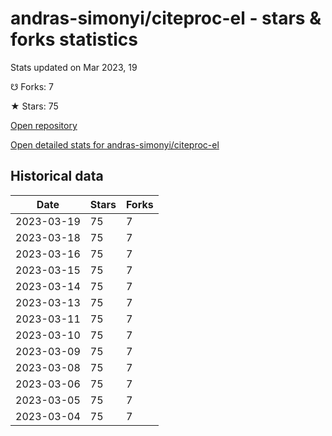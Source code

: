 # andras-simonyi/citeproc-el - stars & forks statistics

Stats updated on Mar 2023, 19

☋ Forks: 7

★ Stars: 75

[Open repository](https://github.com/andras-simonyi/citeproc-el)

[Open detailed stats for andras-simonyi/citeproc-el](https://reviewgithub.com/rep/andras-simonyi/citeproc-el)

## Historical data
| Date | Stars | Forks |
|------|-------|-------|
| 2023-03-19 | 75 | 7 | 
| 2023-03-18 | 75 | 7 | 
| 2023-03-16 | 75 | 7 | 
| 2023-03-15 | 75 | 7 | 
| 2023-03-14 | 75 | 7 | 
| 2023-03-13 | 75 | 7 | 
| 2023-03-11 | 75 | 7 | 
| 2023-03-10 | 75 | 7 | 
| 2023-03-09 | 75 | 7 | 
| 2023-03-08 | 75 | 7 | 
| 2023-03-06 | 75 | 7 | 
| 2023-03-05 | 75 | 7 | 
| 2023-03-04 | 75 | 7 | 

